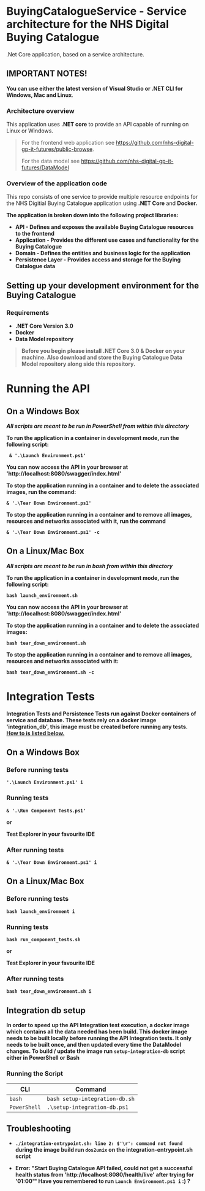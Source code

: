 

# BuyingCatalogueService - Service architecture for the NHS Digital Buying Catalogue
.Net Core application, based on a service architecture.

## IMPORTANT NOTES!
**You can use either the latest version of Visual Studio or .NET CLI for Windows, Mac and Linux**.

### Architecture overview
This application uses <b>.NET core</b> to provide an API capable of running on Linux or Windows.

> For the frontend web application see <a>https://github.com/nhs-digital-gp-it-futures/public-browse</a>.
> 
> For the data model see <a>https://github.com/nhs-digital-gp-it-futures/DataModel</a>

### Overview of the application code
This repo consists of one service to provide multiple resource endpoints for the NHS Digitial Buying Catalogue application using <b>.NET Core</b> and <b>Docker</a>.

The application is broken down into the following project libraries:

- API - Defines and exposes the available Buying Catalogue resources to the frontend
- Application - Provides the different use cases and functionality for the Buying Catalogue
- Domain - Defines the entities and business logic for the application
- Persistence Layer - Provides access and storage for the Buying Catalogue data

## Setting up your development environment for the Buying Catalogue

### Requirements
- .NET Core Version 3.0
- Docker
- Data Model repository

> Before you begin please install <b>.NET Core 3.0</b> & <b>Docker</b> on your machine.
> Also download and store the Buying Catalogue Data Model repository along side this repository.


# Running the API


## On a Windows Box
*All scripts are meant to be run in PowerShell from within this directory*

To run the application in a container in development mode, run the following script:

```
 & '.\Launch Environment.ps1'
```

You can now access the API in your browser at 'http://localhost:8080/swagger/index.html'

To stop the application running in a container and to delete the associated images, run the command: 

```
& '.\Tear Down Environment.ps1'
```
To stop the application running in a container and to remove all images, resources and networks associated with it, run the command

```
& '.\Tear Down Environment.ps1' -c
``` 

## On a Linux/Mac Box
*All scripts are meant to be run in bash from within this directory*

To run the application in a container in development mode, run the following script:
```
bash launch_environment.sh
```
You can now access the API in your browser at 'http://localhost:8080/swagger/index.html'

To stop the application running in a container and to delete the associated images:
```
bash tear_down_environment.sh
```
To stop the application running in a container and to remove all images, resources and networks associated with it:

```
bash tear_down_environment.sh -c
``` 
</p>

# Integration Tests

Integration Tests and Persistence Tests run against Docker containers of service and database.
These tests rely on a docker image 'integration_db', this image must be created before running any tests. [How to is listed below.](#integration_db_setup_id)
<br/>

## On a Windows Box

### Before running tests
```
'.\Launch Environment.ps1' i
```
### Running tests
```
& '.\Run Component Tests.ps1'
```
or 

Test Explorer in your favourite IDE

### After running tests
```
& '.\Tear Down Environment.ps1' i
```

## On a Linux/Mac Box

### Before running tests
```
bash launch_environment i
```
### Running tests
```
bash run_component_tests.sh
```
or 

Test Explorer in your favourite IDE

### After running tests
```
bash tear_down_environment.sh i
```

## <a name="integration_db_setup_id"></a> Integration db setup
In order to speed up the API Integration test execution, a docker image which contains all the data needed has been build. 
This docker image needs to be built locally before running the API Integration tests. It only needs to be built once, and then updated every time the DataModel changes.
To build / update the image run `setup-integration-db` script either in PowerShell or Bash

### Running the Script
| CLI | Command |
|---------------|--------------------|
|`bash` | `bash setup-integration-db.sh` |
| `PowerShell` | `.\setup-integration-db.ps1` |

## Troubleshooting
- `./integration-entrypoint.sh: line 2: $'\r': command not found` during the image build
 run `dos2unix` on the integration-entrypoint.sh script

 - Error: "Start Buying Catalogue API failed, could not get a successful health status from 'http://localhost:8080/health/live' after trying for '01:00'"
Have you remembered to run `Launch Environment.ps1 i` :) ?